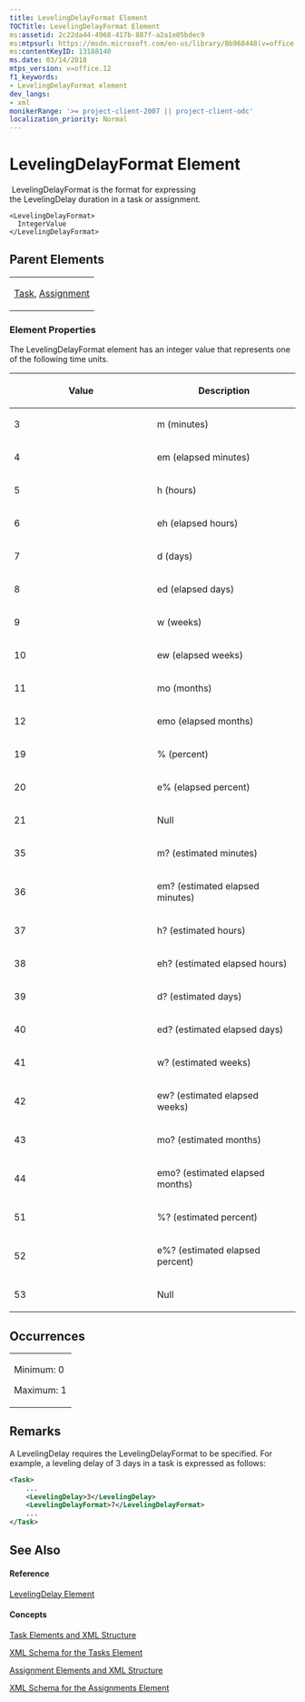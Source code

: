 ```yaml
---
title: LevelingDelayFormat Element
TOCTitle: LevelingDelayFormat Element
ms:assetid: 2c22da44-4968-417b-887f-a2a1e05bdec9
ms:mtpsurl: https://msdn.microsoft.com/en-us/library/Bb968448(v=office.12)
ms:contentKeyID: 13188140
ms.date: 03/14/2018
mtps_version: v=office.12
f1_keywords:
- LevelingDelayFormat element
dev_langs:
- xml
monikerRange: '>= project-client-2007 || project-client-odc'
localization_priority: Normal
---
```


# LevelingDelayFormat Element




 LevelingDelayFormat is the format for expressing the LevelingDelay duration in a task or assignment.

    <LevelingDelayFormat>
      IntegerValue
    </LevelingDelayFormat>

## Parent Elements

<table>
<colgroup>
<col style="width: 100%" />
</colgroup>
<tbody>
<tr class="odd">
<td><p><a href="task-element.md">Task</a>, <a href="assignment-element.md">Assignment</a></p></td>
</tr>
</tbody>
</table>

### Element Properties

The LevelingDelayFormat element has an integer value that represents one of the following time units.

<table>
<colgroup>
<col style="width: 50%" />
<col style="width: 50%" />
</colgroup>
<thead>
<tr class="header">
<th><p><strong>Value</strong></p></th>
<th><p><strong>Description</strong></p></th>
</tr>
</thead>
<tbody>
<tr class="odd">
<td><p>3</p></td>
<td><p>m (minutes)</p></td>
</tr>
<tr class="even">
<td><p>4</p></td>
<td><p>em (elapsed minutes)</p></td>
</tr>
<tr class="odd">
<td><p>5</p></td>
<td><p>h (hours)</p></td>
</tr>
<tr class="even">
<td><p>6</p></td>
<td><p>eh (elapsed hours)</p></td>
</tr>
<tr class="odd">
<td><p>7</p></td>
<td><p>d (days)</p></td>
</tr>
<tr class="even">
<td><p>8</p></td>
<td><p>ed (elapsed days)</p></td>
</tr>
<tr class="odd">
<td><p>9</p></td>
<td><p>w (weeks)</p></td>
</tr>
<tr class="even">
<td><p>10</p></td>
<td><p>ew (elapsed weeks)</p></td>
</tr>
<tr class="odd">
<td><p>11</p></td>
<td><p>mo (months)</p></td>
</tr>
<tr class="even">
<td><p>12</p></td>
<td><p>emo (elapsed months)</p></td>
</tr>
<tr class="odd">
<td><p>19</p></td>
<td><p>% (percent)</p></td>
</tr>
<tr class="even">
<td><p>20</p></td>
<td><p>e% (elapsed percent)</p></td>
</tr>
<tr class="odd">
<td><p>21</p></td>
<td><p>Null</p></td>
</tr>
<tr class="even">
<td><p>35</p></td>
<td><p>m? (estimated minutes)</p></td>
</tr>
<tr class="odd">
<td><p>36</p></td>
<td><p>em? (estimated elapsed minutes)</p></td>
</tr>
<tr class="even">
<td><p>37</p></td>
<td><p>h? (estimated hours)</p></td>
</tr>
<tr class="odd">
<td><p>38</p></td>
<td><p>eh? (estimated elapsed hours)</p></td>
</tr>
<tr class="even">
<td><p>39</p></td>
<td><p>d? (estimated days)</p></td>
</tr>
<tr class="odd">
<td><p>40</p></td>
<td><p>ed? (estimated elapsed days)</p></td>
</tr>
<tr class="even">
<td><p>41</p></td>
<td><p>w? (estimated weeks)</p></td>
</tr>
<tr class="odd">
<td><p>42</p></td>
<td><p>ew? (estimated elapsed weeks)</p></td>
</tr>
<tr class="even">
<td><p>43</p></td>
<td><p>mo? (estimated months)</p></td>
</tr>
<tr class="odd">
<td><p>44</p></td>
<td><p>emo? (estimated elapsed months)</p></td>
</tr>
<tr class="even">
<td><p>51</p></td>
<td><p>%? (estimated percent)</p></td>
</tr>
<tr class="odd">
<td><p>52</p></td>
<td><p>e%? (estimated elapsed percent)</p></td>
</tr>
<tr class="even">
<td><p>53</p></td>
<td><p>Null</p></td>
</tr>
</tbody>
</table>

## Occurrences

<table>
<colgroup>
<col style="width: 100%" />
</colgroup>
<tbody>
<tr class="odd">
<td><p>Minimum: 0</p>
<p>Maximum: 1</p></td>
</tr>
</tbody>
</table>

## Remarks

A LevelingDelay requires the LevelingDelayFormat to be specified. For example, a leveling delay of 3 days in a task is expressed as follows:

``` xml
<Task>
    ...
    <LevelingDelay>3</LevelingDelay>
    <LevelingDelayFormat>7</LevelingDelayFormat>
    ...
</Task>
```

## See Also

#### Reference

[LevelingDelay Element](levelingdelay-element.md)

#### Concepts

[Task Elements and XML Structure](task-elements-and-xml-structure.md)

[XML Schema for the Tasks Element](xml-schema-for-the-tasks-element.md)

[Assignment Elements and XML Structure](assignment-elements-and-xml-structure.md)

[XML Schema for the Assignments Element](xml-schema-for-the-assignments-element.md)

